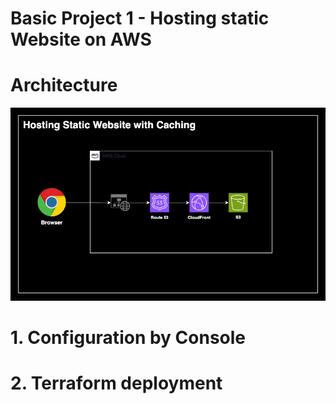 # Basic Project 1 - Hosting static Website on AWS

# Architecture

![Architecture Diagram](architecture.png)


# 1. Configuration by Console

# 2. Terraform deployment
